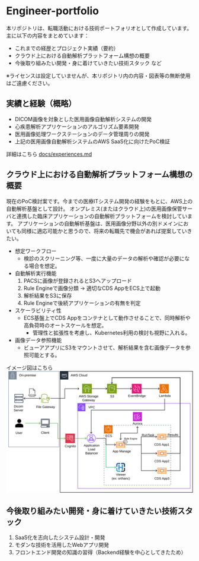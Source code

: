 # Engineer-portfolio

本リポジトリは、転職活動における技術ポートフォリオとして作成しています。
主に以下の内容をまとめています：

- これまでの経歴とプロジェクト実績（要約）
- クラウド上における自動解析プラットフォーム構想の概要
- 今後取り組みたい開発・身に着けていきたい技術スタック など

※ライセンスは設定していませんが、本リポジトリ内の内容・図表等の無断使用はご遠慮ください。

## 実績と経験（概略）
- DICOM画像を対象とした医用画像自動解析システムの開発
- 心疾患解析アプリケーションのアルゴリズム要素開発
- 医用画像処理ワークステーションのデータ管理周りの開発
- 上記の医用画像自動解析システムのAWS SaaS化に向けたPoC検証
  
詳細はこちら
[docs/experiences.md](docs/experiences.md)

## クラウド上における自動解析プラットフォーム構想の概要
現在のPoC検討案です。今までの医療ITシステム開発の経験をもとに、AWS上の自動解析基盤として設計。
オンプレミス(またはクラウド上)の医用画像保管サーバと連携した臨床アプリケーションの自動解析プラットフォームを検討しています。
アプリケーションの自動解析基盤は、医用画像分野以外の別ドメインにおいても同様に適応可能かと思うので、将来の転職先で機会があれば提案していきたい。

- 想定ワークフロー
  - 検診のスクリーニング等、一度に大量のデータの解析や確認が必要になる場合を想定。
- 自動解析実行機能
  1. PACSに画像が登録されるとS3へアップロード
  2. Rule Engineで画像分類 → 適切なCDS AppをECS上で起動
  3. 解析結果をS3に保存
  4. Rule Engineで後続アプリケーションの有無を判定
- スケーラビリティ性
  - ECS基盤上でCDS Appをコンテナとして動作させることで、同時解析や高負荷時のオートスケールを想定。
    - 管理性と拡張性を考慮し、Kubernetes利用の検討も視野に入れる。
- 画像データ参照機能
  - ビューアアプリにS3をマウントさせて、解析結果を含む画像データを参照可能とする。

イメージ図はこちら
![](docs/images/poc.svg)

## 今後取り組みたい開発・身に着けていきたい技術スタック
1. SaaS化を志向したシステム設計・開発
2. モダンな技術を活用したWebアプリ開発
3. フロントエンド開発の知識の習得（Backend経験を中心としてきたため）